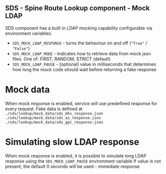 ## SDS - Spine Route Lookup component - Mock LDAP

SDS component has a built in LDAP mocking capability configurable via environment variables:

- `SDS_MOCK_LDAP_RESPONSE` - turns the behaviour on and off (`"True"` / `"False"`)
- `SDS_MOCK_LDAP_MODE` - indicates how to retrieve data from mock json files. One of: FIRST, RANDOM, STRICT (default)
- `SDS_MOCK_LDAP_PAUSE` - [optional] value in milliseconds that determines how long the mock code should wait before returning a fake response

# Mock data

When mock response is enabled, service will use predefined response for every request.
Fake data is defined at
`./sds/lookup/mock_data/sds_mhs_response.json`
`./sds/lookup/mock_data/sds_as_response.json`
`./sds/lookup/mock_data/sds_gpc_response.json`

# Simulating slow LDAP response

When mock response is enabled, it is possible to simulate long LDAP response using the `SDS_MOCK_LDAP_PAUSE` environment variable
If value is not present, the default 0 seconds will be used - immediate response
